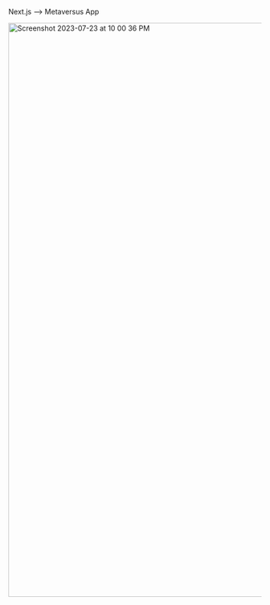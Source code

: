 Next.js --> Metaversus App

<img width="1140" alt="Screenshot 2023-07-23 at 10 00 36 PM" src="https://github.com/arpitz/project-metaversus/assets/15854072/b263c0cc-05c5-451b-9cee-5bf158680e3e">
